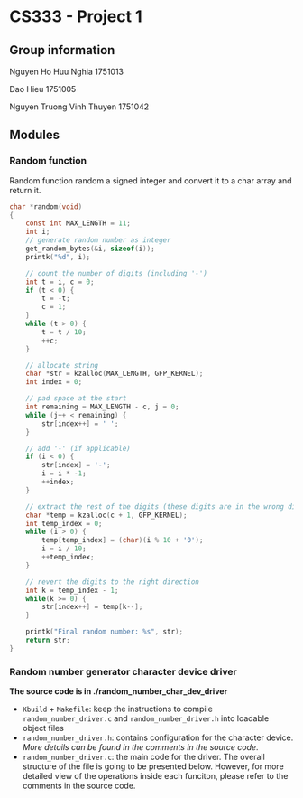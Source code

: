 # CS333 - Project 1
## Group information
Nguyen Ho Huu Nghia 1751013

Dao Hieu 1751005 

Nguyen Truong Vinh Thuyen 1751042 

## Modules

### Random function

Random function random a signed integer and convert it to a char array and return it.

```c
char *random(void)
{
	const int MAX_LENGTH = 11;
	int i;
	// generate random number as integer
	get_random_bytes(&i, sizeof(i));
	printk("%d", i);

	// count the number of digits (including '-')
	int t = i, c = 0;
	if (t < 0) {
		t = -t;
		c = 1;
	}
	while (t > 0) {
		t = t / 10;
		++c;
	}

	// allocate string
	char *str = kzalloc(MAX_LENGTH, GFP_KERNEL);
	int index = 0;

	// pad space at the start
	int remaining = MAX_LENGTH - c, j = 0;
	while (j++ < remaining) {
		str[index++] = ' ';
	}

	// add '-' (if applicable)
	if (i < 0) {
		str[index] = '-';
		i = i * -1;
		++index;
	}

	// extract the rest of the digits (these digits are in the wrong direction)
	char *temp = kzalloc(c + 1, GFP_KERNEL);
	int temp_index = 0;
	while (i > 0) {
		temp[temp_index] = (char)(i % 10 + '0');
		i = i / 10;
		++temp_index;
	}

	// revert the digits to the right direction
	int k = temp_index - 1;
	while(k >= 0) {
		str[index++] = temp[k--];
	}

	printk("Final random number: %s", str);
	return str;
}
```

### Random number generator character device driver
**The source code is in ./random_number_char_dev_driver**
- `Kbuild` + `Makefile`: keep the instructions to compile `random_number_driver.c` and `random_number_driver.h` into loadable object files
- `random_number_driver.h`: contains configuration for the character device. *More details can be found in the comments in the source code*.
- `random_number_driver.c`: the main code for the driver. The overall structure of the file is going to be presented below. However, for more detailed view of the operations inside each funciton, please refer to the comments in the source code.